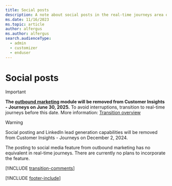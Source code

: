 ```yaml
---
title: Social posts
description: A note about social posts in the real-time journeys area of Dynamics 365 Customer Insights - Journeys.
ms.date: 11/16/2023
ms.topic: article
author: alfergus
ms.author: alfergus
search.audienceType: 
  - admin
  - customizer
  - enduser
---
```


# Social posts

> [!IMPORTANT]
> **The [outbound marketing](user-guide.md) module will be removed from Customer Insights - Journeys on June 30, 2025.** To avoid interruptions, transition to real-time journeys before this date. More information: [Transition overview](transition-overview.md)

> [!WARNING]
> Social posting and LinkedIn lead generation capabilities will be removed from Customer Insights - Journeys on December 2, 2024.

The posting to social media feature from outbound marketing has no equivalent in real-time journeys. There are currently no plans to incorporate the feature.

[!INCLUDE [transition-comments](./includes/transition-comments.md)]

[!INCLUDE [footer-include](./includes/footer-banner.md)]
